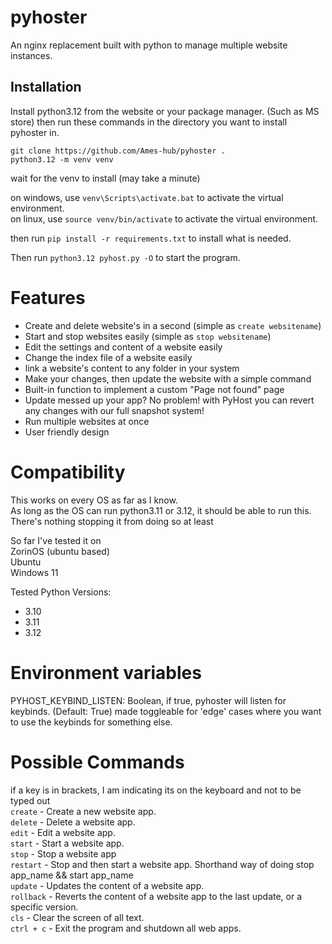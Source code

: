 # pyhoster
An nginx replacement built with python to manage multiple website instances.

## Installation
Install python3.12 from the website or your package manager. (Such as MS store)
then run these commands in the directory you want to install pyhoster in.
```
git clone https://github.com/Ames-hub/pyhoster . 
python3.12 -m venv venv
```
wait for the venv to install (may take a minute)

on windows, use `venv\Scripts\activate.bat` to activate the virtual environment.<br>
on linux, use `source venv/bin/activate` to activate the virtual environment.

then run `pip install -r requirements.txt` to install what is needed.

Then run `python3.12 pyhost.py -O` to start the program.

# Features
- Create and delete website's in a second (simple as `create websitename`)
- Start and stop websites easily (simple as `stop websitename`)
- Edit the settings and content of a website easily
- Change the index file of a website easily
- link a website's content to any folder in your system
- Make your changes, then update the website with a simple command
- Built-in function to implement a custom "Page not found" page
- Update messed up your app? No problem! with PyHost you can revert any changes with our full snapshot system!
- Run multiple websites at once
- User friendly design

# Compatibility
This works on every OS as far as I know.<br>
As long as the OS can run python3.11 or 3.12, it should be able to run this.<br>
There's nothing stopping it from doing so at least<br>

So far I've tested it on<br>
ZorinOS (ubuntu based)<br>
Ubuntu<br>
Windows 11

Tested Python Versions:
- 3.10
- 3.11
- 3.12

# Environment variables
PYHOST_KEYBIND_LISTEN: Boolean, if true, pyhoster will listen for keybinds. (Default: True)
made toggleable for 'edge' cases where you want to use the keybinds for something else.

# Possible Commands
if a key is in brackets, I am indicating its on the keyboard and not to be typed out<br>
`create` - Create a new website app.<br>
`delete` - Delete a website app.<br>
`edit` - Edit a website app.<br>
`start` - Start a website app.<br>
`stop` - Stop a website app<br>
`restart` - Stop and then start a website app. Shorthand way of doing stop app_name && start app_name<br>
`update` - Updates the content of a website app.<br>
`rollback` - Reverts the content of a website app to the last update, or a specific version.<br>
`cls` - Clear the screen of all text.<br>
`ctrl + c` - Exit the program and shutdown all web apps.<br>
